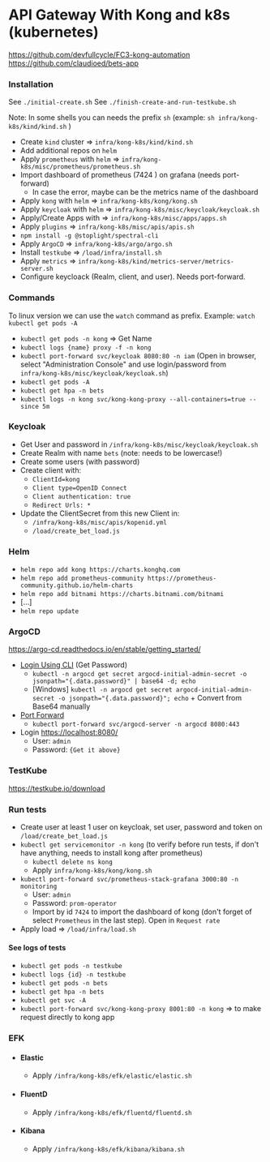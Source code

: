 # API Gateway With Kong and k8s (kubernetes)

https://github.com/devfullcycle/FC3-kong-automation
https://github.com/claudioed/bets-app

### Installation

See `./initial-create.sh`
See `./finish-create-and-run-testkube.sh`

Note: In some shells you can needs the prefix `sh` (example: `sh infra/kong-k8s/kind/kind.sh` )

- Create `kind` cluster => `infra/kong-k8s/kind/kind.sh`
- Add additional repos on `helm`
- Apply `prometheus` with `helm` => `infra/kong-k8s/misc/prometheus/prometheus.sh`
- Import dashboard of prometheus (7424 ) on grafana (needs port-forward)
  - In case the error, maybe can be the metrics name of the dashboard
- Apply `kong` with `helm` => `infra/kong-k8s/kong/kong.sh`
- Apply `keycloak` with `helm` => `infra/kong-k8s/misc/keycloak/keycloak.sh`
- Apply/Create Apps with => `infra/kong-k8s/misc/apps/apps.sh`
- Apply `plugins` => `infra/kong-k8s/misc/apis/apis.sh`
- `npm install -g @stoplight/spectral-cli`
- Apply `ArgoCD` => `infra/kong-k8s/argo/argo.sh`
- Install `testkube` => `/load/infra/install.sh`
- Apply `metrics` => `infra/kong-k8s/kind/metrics-server/metrics-server.sh`
- Configure keycloack (Realm, client, and user). Needs port-forward.

### Commands

To linux version we can use the `watch` command as prefix. Example: `watch kubectl get pods -A`

- `kubectl get pods -n kong` => Get Name
- `kubectl logs {name} proxy -f -n kong`
- `kubectl port-forward svc/keycloak 8080:80 -n iam` (Open in browser, select "Administration Console" and use login/password from `infra/kong-k8s/misc/keycloak/keycloak.sh`)
- `kubectl get pods -A`
- `kubectl get hpa -n bets`
- `kubectl logs -n kong svc/kong-kong-proxy --all-containers=true --since 5m`

### Keycloak

- Get User and password in `/infra/kong-k8s/misc/keycloak/keycloak.sh`
- Create Realm with name `bets` (note: needs to be lowercase!)
- Create some users (with password)
- Create client with:
  - `ClientId=kong`
  - `Client type=OpenID Connect`
  - `Client authentication: true`
  - `Redirect Urls: *`
- Update the ClientSecret from this new Client in:
  - `/infra/kong-k8s/misc/apis/kopenid.yml`
  - `/load/create_bet_load.js`

### Helm

- `helm repo add kong https://charts.konghq.com`
- `helm repo add prometheus-community https://prometheus-community.github.io/helm-charts`
- `helm repo add bitnami https://charts.bitnami.com/bitnami`
- [...]
- `helm repo update`

### ArgoCD

https://argo-cd.readthedocs.io/en/stable/getting_started/

- [Login Using CLI](https://argo-cd.readthedocs.io/en/stable/getting_started/#4-login-using-the-cli) (Get Password)
  - `kubectl -n argocd get secret argocd-initial-admin-secret -o jsonpath="{.data.password}" | base64 -d; echo`
  - [Windows] `kubectl -n argocd get secret argocd-initial-admin-secret -o jsonpath="{.data.password}"; echo` + Convert from Base64 manually
- [Port Forward](https://argo-cd.readthedocs.io/en/stable/getting_started/#port-forwarding)
  - `kubectl port-forward svc/argocd-server -n argocd 8080:443`
- Login [https://localhost:8080/](https://localhost:8080/)
  - User: `admin`
  - Password: `{Get it above}`

### TestKube

https://testkube.io/download

### Run tests

- Create user at least 1 user on keycloak, set user, password and token on `/load/create_bet_load.js`
- `kubectl get servicemonitor -n kong` (to verify before run tests, if don't have anything, needs to install kong after prometheus)
  - `kubectl delete ns kong`
  - Apply `infra/kong-k8s/kong/kong.sh`
- `kubectl port-forward svc/prometheus-stack-grafana 3000:80 -n monitoring`
  - User: `admin`
  - Password: `prom-operator`
  - Import by id `7424` to import the dashboard of kong (don't forget of select `Prometheus` in the last step). Open in `Request rate`
- Apply load => `/load/infra/load.sh`

#### See logs of tests

- `kubectl get pods -n testkube`
- `kubectl logs {id} -n testkube`
- `kubectl get pods -n bets`
- `kubectl get hpa -n bets`
- `kubectl get svc -A`
- `kubectl port-forward svc/kong-kong-proxy 8001:80 -n kong` => to make request directly to kong app
  <!-- - `kubectl port-forward svc/prometheus-stack-kube-prom-prometheus 9090:80 -n monitoring` -->

### EFK

- #### Elastic
  - Apply `/infra/kong-k8s/efk/elastic/elastic.sh`
- #### FluentD
  - Apply `/infra/kong-k8s/efk/fluentd/fluentd.sh`
- #### Kibana
  - Apply `/infra/kong-k8s/efk/kibana/kibana.sh`
